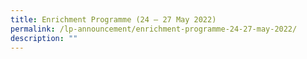 ```yaml
---
title: Enrichment Programme (24 – 27 May 2022)
permalink: /lp-announcement/enrichment-programme-24-27-may-2022/
description: ""
---
```

